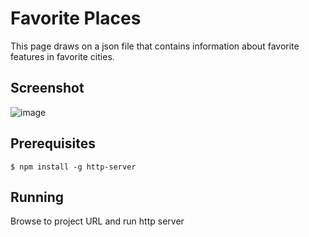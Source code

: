 # Favorite Places

This page draws on a json file that contains information about favorite features in favorite cities.

## Screenshot

![image](https://user-images.githubusercontent.com/47956811/56627538-e0944e80-660b-11e9-9fc2-de8968c63f0d.png)

## Prerequisites

```$ npm install -g http-server```

## Running

Browse to project URL and run http server
